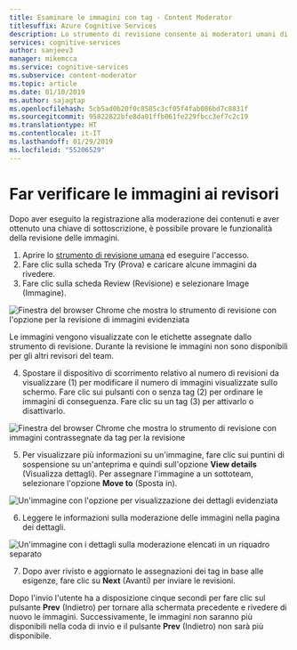 ```yaml
---
title: Esaminare le immagini con tag - Content Moderator
titlesuffix: Azure Cognitive Services
description: Lo strumento di revisione consente ai moderatori umani di rivedere le immagini all'interno di un portale Web.
services: cognitive-services
author: sanjeev3
manager: mikemcca
ms.service: cognitive-services
ms.subservice: content-moderator
ms.topic: article
ms.date: 01/10/2019
ms.author: sajagtap
ms.openlocfilehash: 5cb5ad0b20f0c8585c3cf05f4fab086bd7c8831f
ms.sourcegitcommit: 95822822bfe8da01ffb061fe229fbcc3ef7c2c19
ms.translationtype: HT
ms.contentlocale: it-IT
ms.lasthandoff: 01/29/2019
ms.locfileid: "55206529"
---
```

# <a name="let-human-reviewers-review-images"></a>Far verificare le immagini ai revisori

Dopo aver eseguito la registrazione alla moderazione dei contenuti e aver ottenuto una chiave di sottoscrizione, è possibile provare le funzionalità della revisione delle immagini.

1.  Aprire lo [strumento di revisione umana](https://contentmoderator.cognitive.microsoft.com/) ed eseguire l'accesso. 
2.  Fare clic sulla scheda Try (Prova) e caricare alcune immagini da rivedere.
3.  Fare clic sulla scheda Review (Revisione) e selezionare Image (Immagine).

  ![Finestra del browser Chrome che mostra lo strumento di revisione con l'opzione per la revisione di immagini evidenziata](images/review-images-1.png)

  Le immagini vengono visualizzate con le etichette assegnate dallo strumento di revisione. Durante la revisione le immagini non sono disponibili per gli altri revisori del team.

4.  Spostare il dispositivo di scorrimento relativo al numero di revisioni da visualizzare (1) per modificare il numero di immagini visualizzate sullo schermo. Fare clic sui pulsanti con o senza tag (2) per ordinare le immagini di conseguenza. Fare clic su un tag (3) per attivarlo o disattivarlo.

  ![Finestra del browser Chrome che mostra lo strumento di revisione con immagini contrassegnate da tag per la revisione](images/review-images-2.png)
 
5.  Per visualizzare più informazioni su un'immagine, fare clic sui puntini di sospensione su un'anteprima e quindi sull'opzione **View details** (Visualizza dettagli). Per assegnare l'immagine a un sottoteam, selezionare l'opzione **Move to** (Sposta in).
 
  ![Un'immagine con l'opzione per visualizzazione dei dettagli evidenziata](images/review-images-3.png)

6. Leggere le informazioni sulla moderazione delle immagini nella pagina dei dettagli.

  ![Un'immagine con i dettagli sulla moderazione elencati in un riquadro separato](images/review-images-4.png)
 
7.  Dopo aver rivisto e aggiornato le assegnazioni dei tag in base alle esigenze, fare clic su **Next** (Avanti) per inviare le revisioni.

Dopo l'invio l'utente ha a disposizione cinque secondi per fare clic sul pulsante **Prev** (Indietro) per tornare alla schermata precedente e rivedere di nuovo le immagini. Successivamente, le immagini non saranno più disponibili nella coda di invio e il pulsante **Prev** (Indietro) non sarà più disponibile.
